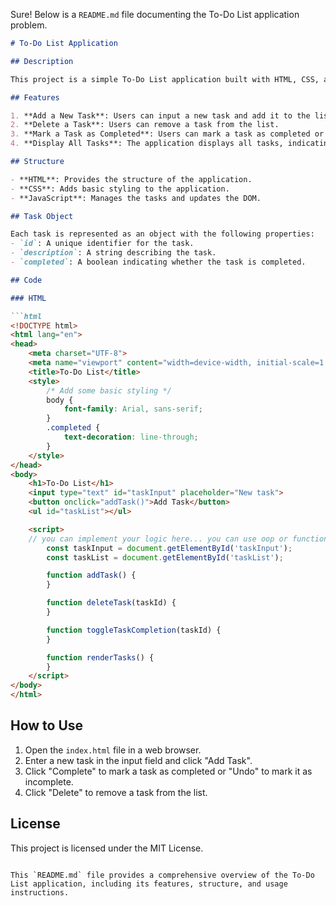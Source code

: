 Sure! Below is a `README.md` file documenting the To-Do List application problem.

```markdown
# To-Do List Application

## Description

This project is a simple To-Do List application built with HTML, CSS, and JavaScript. It allows users to add, delete, and mark tasks as completed. The tasks are managed in an array of objects, and the application dynamically updates the task list in the DOM.

## Features

1. **Add a New Task**: Users can input a new task and add it to the list.
2. **Delete a Task**: Users can remove a task from the list.
3. **Mark a Task as Completed**: Users can mark a task as completed or undo the completion.
4. **Display All Tasks**: The application displays all tasks, indicating which ones are completed.

## Structure

- **HTML**: Provides the structure of the application.
- **CSS**: Adds basic styling to the application.
- **JavaScript**: Manages the tasks and updates the DOM.

## Task Object

Each task is represented as an object with the following properties:
- `id`: A unique identifier for the task.
- `description`: A string describing the task.
- `completed`: A boolean indicating whether the task is completed.

## Code

### HTML

```html
<!DOCTYPE html>
<html lang="en">
<head>
    <meta charset="UTF-8">
    <meta name="viewport" content="width=device-width, initial-scale=1.0">
    <title>To-Do List</title>
    <style>
        /* Add some basic styling */
        body {
            font-family: Arial, sans-serif;
        }
        .completed {
            text-decoration: line-through;
        }
    </style>
</head>
<body>
    <h1>To-Do List</h1>
    <input type="text" id="taskInput" placeholder="New task">
    <button onclick="addTask()">Add Task</button>
    <ul id="taskList"></ul>

    <script>
    // you can implement your logic here... you can use oop or functional programming
        const taskInput = document.getElementById('taskInput');
        const taskList = document.getElementById('taskList');

        function addTask() {
        }

        function deleteTask(taskId) {
        }

        function toggleTaskCompletion(taskId) {
        }

        function renderTasks() {
        }
    </script>
</body>
</html>
```

## How to Use

1. Open the `index.html` file in a web browser.
2. Enter a new task in the input field and click "Add Task".
3. Click "Complete" to mark a task as completed or "Undo" to mark it as incomplete.
4. Click "Delete" to remove a task from the list.

## License

This project is licensed under the MIT License.
```

This `README.md` file provides a comprehensive overview of the To-Do List application, including its features, structure, and usage instructions.